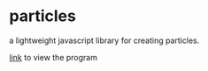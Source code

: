 # particles
a lightweight javascript library for creating particles.

<a href="https://teja0o8.github.io/particles/src/" target="_blank" >link</a> to view the program



